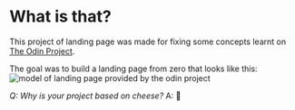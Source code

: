 # What is that?
This project of landing page was made for fixing some concepts learnt on [The Odin Project](https://www.theodinproject.com).

The goal was to build a landing page from zero that looks like this:
![model of landing page provided by the odin project](https://cdn.statically.io/gh/TheOdinProject/curriculum/81a5d553f4073e593d23a6ab00d50eef8620796d/foundations/html_css/project/imgs/01.png)

_Q: Why is your project based on cheese?_
A: 🧀